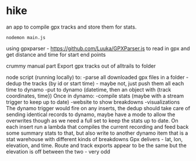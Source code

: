 # hike

an app to compile gpx tracks and store them for stats.

`nodemon main.js`


using gpxparser - https://github.com/Luuka/GPXParser.js
to read in gpx and get distance and time for start end points


crummy manual part
Export gpx tracks out of alltrails to folder

node script (running locally) to:
-parse all downloaded gpx files in a folder
-dedup the tracks (by id or start time) - maybe not, just push them all each time to dynamo
-put to dynamo (datetime, then an object with (track coordinates, time})
Once in dynamo:
-compile stats (maybe with a stream trigger to keep up to date)
-website to show breakdowns
-visualizations
The dynamo trigger would fire on any inserts, the dedup should take care of sending identical records to dynamo, maybe have a mode to allow the overwrites though as we need a full set to keep the stats up to date.
On each insert run a lambda that compiles the current recording and feed back some summary stats to that, but also write to another dynamo item that is a stat warehouse with different kinds of breakdowns
Gpx delivers - lat, lon, elevation, and time. Route and track exports appear to be the same but the elevation is off between the two - very odd
